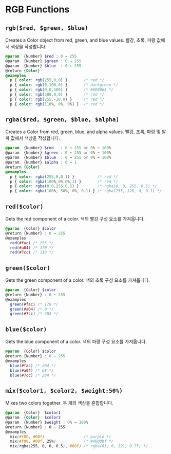 # RGB Functions

## `rgb($red, $green, $blue)`
Creates a Color object from red, green, and blue values.
빨강, 초록, 파랑 값에서 색상을 작성합니다.
```scss
@param  {Number} $red : 0 ~ 255
@param  {Number} $green : 0 ~ 255
@param  {Number} $blue  : 0 ~ 255
@return {Color}
@examples
  p { color: rgb(255,0,0) }       /* red */
  p { color: rgb(0,100,0) }       /* darkgreen */
  p { color: rgb(0,0,100) }       /* #000064 */
  p { color: rgb(300,0,0) }       /* red */
  p { color: rgb(255,-10,0) }     /* red */
  p { color: rgb(110%, 0%, 0%) }  /* red */
```

## `rgba($red, $green, $blue, $alpha)`
Creates a Color from red, green, blue, and alpha values.
빨강, 초록, 파랑 및 알파 값에서 색상을 작성합니다.
```scss
@param  {Number} $red   : 0 ~ 255 or 0% ~ 100%
@param  {Number} $green : 0 ~ 255 or 0% ~ 100%
@param  {Number} $blue  : 0 ~ 255 or 0% ~ 100%
@param  {Number} $alpha : 0 ~ 1
@return {Color}
@examples
  p { color: rgba(255,0,0,1) }          /* red */
  p { color: rgba(100%,0%,0%,1) }       /* red */
  p { color: rgba(0,0,255,0.5) }        /* rgba(0, 0, 255, 0.5) */
  p { color: rgba(100%, 50%, 0%, 0.1) } /* rgba(255, 128, 0, 0.1) */
```

## `red($color)`
Gets the red component of a color.
색의 빨강 구성 요소를 가져옵니다.
```scss
@param  {Color} $color
@return {Number} : 0 ~ 255
@examples
  red(#fac) /* 255 */
  red(#a04) /* 170 */
  red(#7cc) /* 119 */
```

## `green($color)`
Gets the green component of a color.
색의 초록 구성 요소를 가져옵니다.
```scss
@param  {Color} $color
@return {Number} : 0 ~ 255
@examples
  green(#fac) /* 170 */
  green(#a04) /* 0 */
  green(#7cc) /* 204 */
```

## `blue($color)`
Gets the blue component of a color.
색의 파랑 구성 요소를 가져옵니다.
```scss
@param  {Color} $color
@return {Number} : 0 ~ 255
@examples
  blue(#fac) /* 204 */
  blue(#a04) /* 68 */
  blue(#7cc) /* 204 */
```

## `mix($color1, $color2, $weight:50%)`
Mixes two colors together.
두 개의 색상을 혼합합니다.
```scss
@param  {Color}  $color1
@param  {Color}  $color2
@param  {Number} $weight : 0% ~ 100%
@return {Number} : 0 ~ 255
@examples
  mix(#f00, #00f)                 /* purple */
  mix(#f00, #00f, 25%)            /* #4000bf */
  mix(rgba(255, 0, 0, 0.5), #00f) /* rgba(63, 0, 191, 0.75) */
```